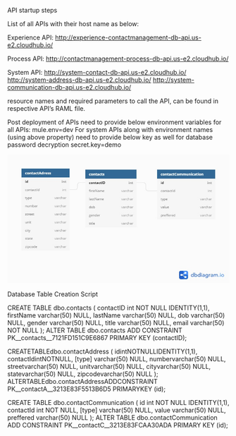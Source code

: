 API startup steps

List of all APIs with their host name as below:

Experience API:
http://experience-contactmanagement-db-api.us-e2.cloudhub.io/

Process API:
http://contactmanagement-process-db-api.us-e2.cloudhub.io/

System API:
http://system-contact-db-api.us-e2.cloudhub.io/
http://system-address-db-api.us-e2.cloudhub.io/
http://system-communication-db-api.us-e2.cloudhub.io/

resource names and required parameters to call the API, can be found in respective API’s RAML file.



Post deployment of APIs need to provide below environment variables for all APIs:
mule.env=dev
For system APIs along with environment names (using above property) need to provide below key as well for database password decryption
secret.key=demo


![dbTableStructure](https://github.com/sneha-github/experience-contactmanagement-db-api/blob/master/dbTableStructure.jpeg)

Database Table Creation Script

CREATE TABLE dbo.contacts (
    contactID int NOT NULL IDENTITY(1,1),
    firstName varchar(50) NULL,
    lastName varchar(50) NULL,
    dob varchar(50) NULL,
    gender varchar(50) NULL,
    title varchar(50) NULL,
    email varchar(50) NOT NULL
);
ALTER TABLE dbo.contacts ADD CONSTRAINT PK__contacts__7121FD151C9E6867 PRIMARY KEY (contactID);

CREATETABLEdbo.contactAddress (
	idintNOTNULLIDENTITY(1,1),
	contactIdintNOTNULL,
	[type] varchar(50) NULL,
	numbervarchar(50) NULL,
	streetvarchar(50) NULL,
	unitvarchar(50) NULL,
	cityvarchar(50) NULL,
	statevarchar(50) NULL,
	zipcodevarchar(50) NULL
);
ALTERTABLEdbo.contactAddressADDCONSTRAINT PK__contactA__3213E83F5513B6D5 PRIMARYKEY (id);

CREATE TABLE dbo.contactCommunication (
    id int NOT NULL IDENTITY(1,1),
    contactId int NOT NULL,
    [type] varchar(50) NULL,
    value varchar(50) NULL,
    preffered varchar(50) NULL
);
ALTER TABLE dbo.contactCommunication ADD CONSTRAINT PK__contactC__3213E83FCAA30ADA PRIMARY KEY (id);
